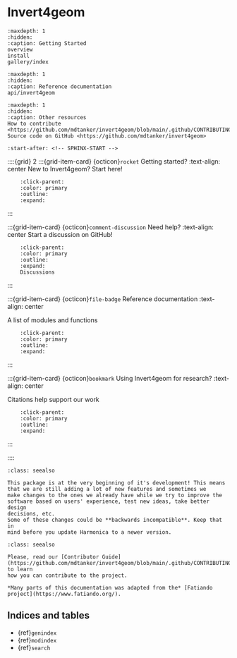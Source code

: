 # Invert4geom

```{toctree}
:maxdepth: 1
:hidden:
:caption: Getting Started
overview
install
gallery/index
```

```{toctree}
:maxdepth: 1
:hidden:
:caption: Reference documentation
api/invert4geom
```

```{toctree}
:maxdepth: 1
:hidden:
:caption: Other resources
How to contribute <https://github.com/mdtanker/invert4geom/blob/main/.github/CONTRIBUTING.md>
Source code on GitHub <https://github.com/mdtanker/invert4geom>
```

```{include} ../README.md
:start-after: <!-- SPHINX-START -->
```

::::{grid} 2 :::{grid-item-card} {octicon}`rocket` Getting started? :text-align:
center New to Invert4geom? Start here!

```{button-ref} overview
    :click-parent:
    :color: primary
    :outline:
    :expand:
```

:::

:::{grid-item-card} {octicon}`comment-discussion` Need help? :text-align: center
Start a discussion on GitHub!

```{button-link} https://github.com/mdtanker/invert4geom/discussions
    :click-parent:
    :color: primary
    :outline:
    :expand:
    Discussions
```

:::

:::{grid-item-card} {octicon}`file-badge` Reference documentation :text-align:
center

A list of modules and functions

```{button-ref} api/invert4geom
    :click-parent:
    :color: primary
    :outline:
    :expand:
```

:::

:::{grid-item-card} {octicon}`bookmark` Using Invert4geom for research?
:text-align: center

Citations help support our work

```{button-ref} citing
    :click-parent:
    :color: primary
    :outline:
    :expand:
```

:::

::::

```{admonition} Early-stages of development
:class: seealso

This package is at the very beginning of it's development! This means that we are still adding a lot of new features and sometimes we
make changes to the ones we already have while we try to improve the
software based on users' experience, test new ideas, take better design
decisions, etc.
Some of these changes could be **backwards incompatible**. Keep that in
mind before you update Harmonica to a newer version.
```

```{admonition} How to contribute
:class: seealso

Please, read our [Contributor Guide](https://github.com/mdtanker/invert4geom/blob/main/.github/CONTRIBUTING.md) to learn
how you can contribute to the project.
```

```{note}
*Many parts of this documentation was adapted from the* [Fatiando project](https://www.fatiando.org/).
```

## Indices and tables

- {ref}`genindex`
- {ref}`modindex`
- {ref}`search`
